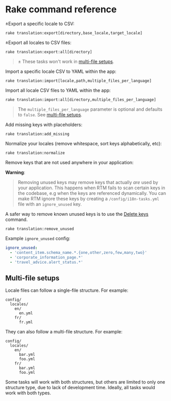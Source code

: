 # Rake command reference

±Export a specific locale to CSV:

```
rake translation:export[directory,base_locale,target_locale]
```

±Export all locales to CSV files:

```
rake translation:export:all[directory]
```

> ± These tasks won't work in [multi-file setups](#multi-file-setups).

Import a specific locale CSV to YAML within the app:

```
rake translation:import[locale,path,multiple_files_per_language]
```

Import all locale CSV files to YAML within the app:

```
rake translation:import:all[directory,multiple_files_per_language]
```

> The `multiple_files_per_language` parameter is optional and defaults to `false`. See [multi-file setups](#multi-file-setups).

Add missing keys with placeholders:

```
rake translation:add_missing
```

Normalize your locales (remove whitespace, sort keys alphabetically, etc):

```
rake translation:normalize
```

Remove keys that are not used anywhere in your application:

**Warning**:
> Removing unused keys may remove keys that actually _are_ used by your
  application. This happens when RTM fails to scan certain keys in the
  codebase, e.g when the keys are referenced dynamically. You can make RTM
  ignore these keys by creating a `/config/i18n-tasks.yml` file with an
  `ignore_unused` key.

  A safer way to remove known unused keys is to use the [Delete keys](https://github.com/glebm/i18n-tasks#delete-keys)
  command.

```
rake translation:remove_unused
```

Example `ignore_unused` config:

```yaml
ignore_unused:
  - 'content_item.schema_name.*.{one,other,zero,few,many,two}'
  - 'corporate_information_page.*'
  - 'travel_advice.alert_status.*'
```

## Multi-file setups

Locale files can follow a single-file structure. For example:

```
config/
  locales/
    en/
      en.yml
    fr/
      fr.yml
```

They can also follow a multi-file structure. For example:

```
config/
  locales/
    en/
      bar.yml
      foo.yml
    fr/
      bar.yml
      foo.yml
```

Some tasks will work with both structures, but others are limited to only one structure type, due to lack of development time. Ideally, all tasks would work with both types.
